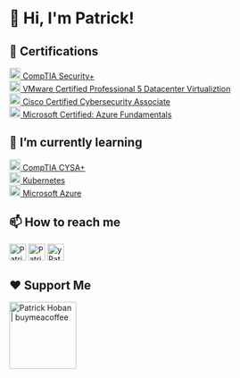<h1>👋 Hi, I'm Patrick!</h1>
<p></p>

<h2>📄 Certifications</h2>
<p>
  <a target="_blank" href="https://www.credly.com/badges/817b967b-e925-46be-9646-b8fd7109d855/public_url" style="display: inline-block;">
    <img src="https://images.credly.com/size/200x200/images/80d8a06a-c384-42bf-ad36-db81bce5adce/blob" width="20" alt="CompTIA Seccurity+" />
      CompTIA Security+
  </a><br>
  <a target="_blank" href="https://www.credly.com/badges/817b967b-e925-46be-9646-b8fd7109d855/public_url" style="display: inline-block;">
    <img src="https://patrickhoban.wordpress.com/wp-content/uploads/2012/04/vcp-dcv.jpg" width="20" alt="VCP-DCV" />
    VMware Certified Professional 5 Datacenter Virtualiztion
  </a><br>
  <a target="_blank" href="https://www.credly.com/badges/b04ef781-1bdc-4584-95e6-0dfdc36d42d7/public_url" style="display: inline-block;">
    <img src="https://images.credly.com/size/200x200/images/43ee30bc-78c5-4704-942c-337c6ee7abf9/blob" width="20" alt="VCP-DCV" />
    Cisco Certified Cybersecurity Associate
  </a><br>
  <a target="_blank" href="https://www.credly.com/badges/9e871524-d440-454c-8ccc-2228e47325e5/public_url" style="display: inline-block;">
    <img src="https://images.credly.com/size/200x200/images/be8fcaeb-c769-4858-b567-ffaaa73ce8cf/image.png" width="20" alt="VCP-DCV" />
    Microsoft Certified: Azure Fundamentals
  </a>
</p>

<h2>🌱 I’m currently learning</h2>
<p>
  <a target="_blank" href="https://partners.comptia.org/certifications/cybersecurity-analyst" style="display: inline-block;">
    <img src="https://partners.comptia.org/images/default-source/templateimages/cybersecurityanalyst-logo.jpg" width="20" alt="CompTIA CYSA+" />
    CompTIA CYSA+
  </a><br>
  <a target="_blank" href="https://kubernetes.io" style="display: inline-block;">
    <img src="https://www.vectorlogo.zone/logos/kubernetes/kubernetes-icon.svg" width="20" alt="Kubernetes" />
    Kubernetes
  </a><br>
  <a target="_blank" href="https://learn.microsoft.com/en-us/training/azure" style="display: inline-block;">
    <img src="https://www.vectorlogo.zone/logos/microsoft_azure/microsoft_azure-icon.svg" width="20" alt="Microsoft Azure" />
    Microsoft Azure
  </a>
</p>

</p>

<h2>📫 How to reach me</h2>
<p>
  <a target="_blank" href="https://patrickhoban.wordpress" style="display: inline-block;"><img src="https://www.vectorlogo.zone/logos/wordpress/wordpress-tile.svg" width="30" alt="Patrick Hoban | Wordpress" /></a>
  <a target="_blank" href="https://www.linkedin.com/in/patrickhoban" style="display: inline-block;"><img src="https://www.vectorlogo.zone/logos/linkedin/linkedin-tile.svg" width="30" alt="Patrick Hoban | LinkedIn" /></a>
  <a target="_blank" href="https://www.youtube.com/@ThePatrickHoban" style="display: inline-block;"><img src="https://www.vectorlogo.zone/logos/youtube/youtube-tile.svg" width="30" alt="yPatrick Hoban | YouTube" /></a>
</p>

<h2>❤️ Support Me</h2>
<p>
   <a href="https://www.buymeacoffee.com/PatrickHoban"><img src="https://cdn.buymeacoffee.com/buttons/v2/default-yellow.png" width="120" alt="Patrick Hoban | buymeacoffee" /></a>
</p>

<!--
**ThePatrickHoban/ThePatrickHoban** is a ✨ _special_ ✨ repository because its `README.md` (this file) appears on your GitHub profile.

Here are some ideas to get you started:
- 🔭 I’m currently working on ...
- 👯 I’m looking to collaborate on ...
- 🤔 I’m looking for help with ...
- 💬 Ask me about ...
- ⚡ Fun fact: ...

Had a little help by https://githubprofile.com
-->
